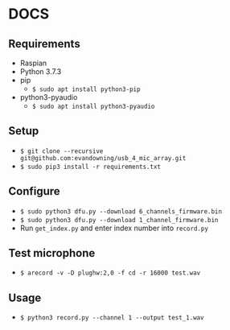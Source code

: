 # DOCS

## Requirements
  * Raspian
  * Python 3.7.3
  * pip
    * `$ sudo apt install python3-pip`
  * python3-pyaudio
    * `$ sudo apt install python3-pyaudio`

## Setup
  * `$ git clone --recursive git@github.com:evandowning/usb_4_mic_array.git`
  * `$ sudo pip3 install -r requirements.txt`

## Configure
  * `$ sudo python3 dfu.py --download 6_channels_firmware.bin`
  * `$ sudo python3 dfu.py --download 1_channel_firmware.bin`
  * Run `get_index.py` and enter index number into `record.py`

## Test microphone
  * `$ arecord -v -D plughw:2,0 -f cd -r 16000 test.wav`

## Usage
  * `$ python3 record.py --channel 1 --output test_1.wav`
